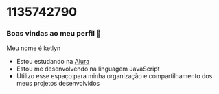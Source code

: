 # 1135742790
### Boas vindas ao meu perfil 🩵
Meu nome é ketlyn

- Estou estudando na [Alura](https://www.alura.com.br)
- Estou me desenvolvendo na linguagem JavaScript
- Utilizo esse espaço para minha organização e compartilhamento dos meus projetos desenvolvidos
